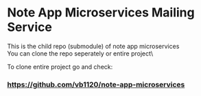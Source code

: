 # Note App Microservices Mailing Service

This is the child repo (submodule) of note app microservices\
You can clone the repo seperately or entire project\

To clone entire project go and check:

### https://github.com/vb1120/note-app-microservices
